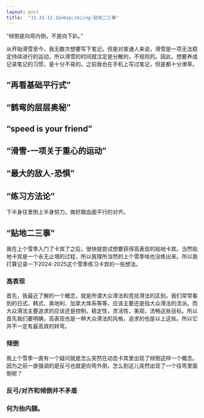 ```yaml
---
layout: post
title:  "11.31-12.1&nbsp;skiing:贴地二三事"
---
```


“倾倒是向弯内倒，不是向下趴。”

从开始滑雪至今，我无数次想要写下笔记。但是对普通人来说，滑雪是一项无法稳定持续进行的运动，所以滑雪的时间就注定是分散的，不规则的。因此，想要养成记录笔记的习惯，是十分不易的。之前我也在手机上写过笔记，但是都十分潦草。

## “再看基础平行式”

## “鹤弯的层层奥秘”

## “speed is your friend”

## “滑雪-一项关于重心的运动”

## “最大的敌人-恐惧”

## “练习方法论”

下半身往里倒上半身努力。做好跟血面平行的对齐。

## “贴地二三事”  

我在上个雪季入门了卡宾了之后，很快就尝试想要获得高表现的贴地卡宾。当然贴地卡宾是一个永无止境的过程，所以我理所当然的上个雪季啥也没练出来。所以我打算记录一下2024-2025这个雪季练习卡宾的一些想法。

### 高表现  

首先，我最近了解的一个概念，就是所谓大众滑法和竞技滑法的区别。我们常常看到的日式、韩式、奥地利、加拿大体系等等，应该主要还是指大众滑法的流派。而大众滑法主要追求的应该还是控制，稳定性，灵活性，美观，流畅这些目标。所以首先我们要明确，高表现也是一种大众滑法的风格，追求的也是以上这些。所以它并不一定有最高效的转弯。

### 倾倒  

我上个雪季一直有一个疑问就是怎么突然在动态卡宾里出现了倾倒这样一个概念。因为之前一直强调的是反弓也就是向弯外倒，怎么到这儿突然出现了一个往弯里面倒呢？

### 反弓/对齐和倾倒并不矛盾  



### 何为抬内腿。

